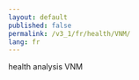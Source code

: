 ```yaml
---
layout: default
published: false
permalink: /v3_1/fr/health/VNM/
lang: fr
---
```


health analysis VNM
